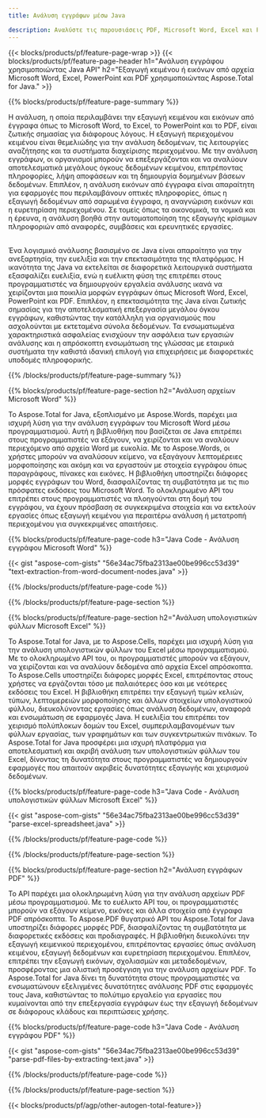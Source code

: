 ```yaml
---
title: Ανάλυση εγγράφων μέσω Java 

description: Αναλύστε τις παρουσιάσεις PDF, Microsoft Word, Excel και PowerPoint μέσω της εφαρμογής σας Java. Εξαγωγή κειμένου ή εικόνων με ευκολία.
---
```


{{< blocks/products/pf/feature-page-wrap >}}
{{< blocks/products/pf/feature-page-header h1="Ανάλυση εγγράφου χρησιμοποιώντας Java API" h2="Εξαγωγή κειμένου ή εικόνων από αρχεία Microsoft Word, Excel, PowerPoint και PDF χρησιμοποιώντας Aspose.Total for Java." >}}

{{% blocks/products/pf/feature-page-summary %}}

Η ανάλυση, η οποία περιλαμβάνει την εξαγωγή κειμένου και εικόνων από έγγραφα όπως το Microsoft Word, το Excel, το PowerPoint και το PDF, είναι ζωτικής σημασίας για διάφορους λόγους. Η εξαγωγή περιεχομένου κειμένου είναι θεμελιώδης για την ανάλυση δεδομένων, τις λειτουργίες αναζήτησης και τα συστήματα διαχείρισης περιεχομένου. Με την ανάλυση εγγράφων, οι οργανισμοί μπορούν να επεξεργάζονται και να αναλύουν αποτελεσματικά μεγάλους όγκους δεδομένων κειμένου, επιτρέποντας πληροφορίες, λήψη αποφάσεων και τη δημιουργία δομημένων βάσεων δεδομένων. Επιπλέον, η ανάλυση εικόνων από έγγραφα είναι απαραίτητη για εφαρμογές που περιλαμβάνουν οπτικές πληροφορίες, όπως η εξαγωγή δεδομένων από σαρωμένα έγγραφα, η αναγνώριση εικόνων και η ευρετηρίαση περιεχομένου. Σε τομείς όπως τα οικονομικά, τα νομικά και η έρευνα, η ανάλυση βοηθά στην αυτοματοποίηση της εξαγωγής κρίσιμων πληροφοριών από αναφορές, συμβάσεις και ερευνητικές εργασίες.  <br /><br />

Ένα λογισμικό ανάλυσης βασισμένο σε Java είναι απαραίτητο για την ανεξαρτησία, την ευελιξία και την επεκτασιμότητα της πλατφόρμας. Η ικανότητα της Java να εκτελείται σε διαφορετικά λειτουργικά συστήματα εξασφαλίζει ευελιξία, ενώ η ευέλικτη φύση της επιτρέπει στους προγραμματιστές να δημιουργούν εργαλεία ανάλυσης ικανά να χειρίζονται μια ποικιλία μορφών εγγράφων όπως Microsoft Word, Excel, PowerPoint και PDF. Επιπλέον, η επεκτασιμότητα της Java είναι ζωτικής σημασίας για την αποτελεσματική επεξεργασία μεγάλου όγκου εγγράφων, καθιστώντας την κατάλληλη για οργανισμούς που ασχολούνται με εκτεταμένα σύνολα δεδομένων. Τα ενσωματωμένα χαρακτηριστικά ασφαλείας ενισχύουν την ασφάλεια των εργασιών ανάλυσης και η απρόσκοπτη ενσωμάτωση της γλώσσας με εταιρικά συστήματα την καθιστά ιδανική επιλογή για επιχειρήσεις με διαφορετικές υποδομές πληροφορικής.

{{% /blocks/products/pf/feature-page-summary  %}}

{{% blocks/products/pf/feature-page-section  h2="Ανάλυση αρχείων Microsoft Word" %}}

Το Aspose.Total for Java, εξοπλισμένο με Aspose.Words, παρέχει μια ισχυρή λύση για την ανάλυση εγγράφων του Microsoft Word μέσω προγραμματισμού. Αυτή η βιβλιοθήκη που βασίζεται σε Java επιτρέπει στους προγραμματιστές να εξάγουν, να χειρίζονται και να αναλύουν περιεχόμενο από αρχεία Word με ευκολία. Με το Aspose.Words, οι χρήστες μπορούν να αναλύσουν κείμενο, να εξαγάγουν λεπτομέρειες μορφοποίησης και ακόμη και να εργαστούν με στοιχεία εγγράφου όπως παραγράφους, πίνακες και εικόνες. Η βιβλιοθήκη υποστηρίζει διάφορες μορφές εγγράφων του Word, διασφαλίζοντας τη συμβατότητα με τις πιο πρόσφατες εκδόσεις του Microsoft Word. Το ολοκληρωμένο API του επιτρέπει στους προγραμματιστές να πλοηγούνται στη δομή του εγγράφου, να έχουν πρόσβαση σε συγκεκριμένα στοιχεία και να εκτελούν εργασίες όπως εξαγωγή κειμένου για περαιτέρω ανάλυση ή μετατροπή περιεχομένου για συγκεκριμένες απαιτήσεις.

{{% blocks/products/pf/feature-page-code h3="Java Code - Ανάλυση εγγράφου Microsoft Word" %}}

{{< gist "aspose-com-gists" "56e34ac75fba2313ae00be996cc53d39" "text-extraction-from-word-document-nodes.java" >}}

{{% /blocks/products/pf/feature-page-code  %}}

{{% /blocks/products/pf/feature-page-section %}}

{{% blocks/products/pf/feature-page-section  h2="Ανάλυση υπολογιστικών φύλλων Microsoft Excel" %}}

Το Aspose.Total for Java, με το Aspose.Cells, παρέχει μια ισχυρή λύση για την ανάλυση υπολογιστικών φύλλων του Excel μέσω προγραμματισμού. Με το ολοκληρωμένο API του, οι προγραμματιστές μπορούν να εξάγουν, να χειρίζονται και να αναλύουν δεδομένα από αρχεία Excel απρόσκοπτα. Το Aspose.Cells υποστηρίζει διάφορες μορφές Excel, επιτρέποντας στους χρήστες να εργάζονται τόσο με παλαιότερες όσο και με νεότερες εκδόσεις του Excel. Η βιβλιοθήκη επιτρέπει την εξαγωγή τιμών κελιών, τύπων, λεπτομερειών μορφοποίησης και άλλων στοιχείων υπολογιστικού φύλλου, διευκολύνοντας εργασίες όπως ανάλυση δεδομένων, αναφορά και ενσωμάτωση σε εφαρμογές Java. Η ευελιξία του επιτρέπει τον χειρισμό πολύπλοκων δομών του Excel, συμπεριλαμβανομένων των φύλλων εργασίας, των γραφημάτων και των συγκεντρωτικών πινάκων. Το Aspose.Total for Java προσφέρει μια ισχυρή πλατφόρμα για αποτελεσματική και ακριβή ανάλυση των υπολογιστικών φύλλων του Excel, δίνοντας τη δυνατότητα στους προγραμματιστές να δημιουργούν εφαρμογές που απαιτούν ακριβείς δυνατότητες εξαγωγής και χειρισμού δεδομένων.

{{% blocks/products/pf/feature-page-code h3="Java Code - Ανάλυση υπολογιστικών φύλλων Microsoft Excel" %}}

{{< gist "aspose-com-gists" "56e34ac75fba2313ae00be996cc53d39" "parse-excel-spreadsheet.java" >}}

{{% /blocks/products/pf/feature-page-code  %}}

{{% /blocks/products/pf/feature-page-section %}}

{{% blocks/products/pf/feature-page-section  h2="Ανάλυση εγγράφων PDF" %}}

Το API παρέχει μια ολοκληρωμένη λύση για την ανάλυση αρχείων PDF μέσω προγραμματισμού. Με το ευέλικτο API του, οι προγραμματιστές μπορούν να εξάγουν κείμενο, εικόνες και άλλα στοιχεία από έγγραφα PDF απρόσκοπτα. Το Aspose.PDF θυγατρικό API του Aspose.Total for Java υποστηρίζει διάφορες μορφές PDF, διασφαλίζοντας τη συμβατότητα με διαφορετικές εκδόσεις και προδιαγραφές. Η βιβλιοθήκη διευκολύνει την εξαγωγή κειμενικού περιεχομένου, επιτρέποντας εργασίες όπως ανάλυση κειμένου, εξαγωγή δεδομένων και ευρετηρίαση περιεχομένου. Επιπλέον, επιτρέπει την εξαγωγή εικόνων, σχολιασμών και μεταδεδομένων, προσφέροντας μια ολιστική προσέγγιση για την ανάλυση αρχείων PDF. Το Aspose.Total for Java δίνει τη δυνατότητα στους προγραμματιστές να ενσωματώνουν εξελιγμένες δυνατότητες ανάλυσης PDF στις εφαρμογές τους Java, καθιστώντας το πολύτιμο εργαλείο για εργασίες που κυμαίνονται από την επεξεργασία εγγράφων έως την εξαγωγή δεδομένων σε διάφορους κλάδους και περιπτώσεις χρήσης.

{{% blocks/products/pf/feature-page-code h3="Java Code - Ανάλυση εγγράφου PDF" %}}

{{< gist "aspose-com-gists" "56e34ac75fba2313ae00be996cc53d39" "parse-pdf-files-by-extracting-text.java" >}}

{{% /blocks/products/pf/feature-page-code  %}}

{{% /blocks/products/pf/feature-page-section %}}

{{< blocks/products/pf/agp/other-autogen-total-feature>}}